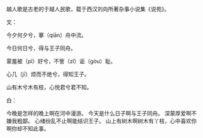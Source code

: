 
越人歌是古老的于越人民歌，载于西汉刘向所著杂事小说集《说苑》。

文：

今夕何夕兮，搴（qiān）舟中流。

今日何日兮，得与王子同舟。

蒙羞被（pī）好兮，不訾（zǐ）诟（gòu）耻。

心几（jī）烦而不绝兮，得知王子。

山有木兮木有枝，心悦君兮君不知。

白：

今晚是怎样的晚上啊在河中漫游。 今天是什么日子啊与王子同舟。 深蒙厚爱啊不嫌我粗鄙。 心绪纷乱不止啊能结识王子。 山上有树木啊树木有丫枝，心中喜欢你啊你却不知此事。
